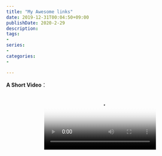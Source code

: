 ```yaml
---
title: "My Awesome links"
date: 2019-12-31T00:04:50+09:00
publishDate: 2020-2-29
description:
tags:
-
series:
-
categories:
-

---
```






**A Short Video**：

<video poster="https://files.catbox.moe/e7ymab.jpg" src="https://files.catbox.moe/qrt3gy.mkv" style="max-height :100%; max-width: 100%; display: block; margin-left: auto; margin-right: auto;" controls="controls" loop="loop" preload="meta">Your browser does not support the video tag.</video>

